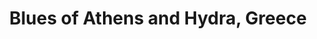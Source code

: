 ---
title: Blues of Athens and Hydra, Greece
month: "June, 2025"
layout: palettes
palettes:
  - picture: /images/palettes/greece_01.jpg
    palette: ['#5397c0', '#156187', '#d0bfb5', '#897c72', '#373029']
  - picture: /images/palettes/greece_02.jpg
    palette: ['#9fd5fd', '#878b8e', '#6c6e70', '#474b50', '#221d1a']
  - picture: /images/palettes/greece_03.jpg
    palette: ['#b2b7c5', '#929295', '#746861', '#4e433a', '#20221d']
  - picture: /images/palettes/greece_04.jpg
    palette: ['#5792d0', '#d5ccc2', '#a49b93', '#656353', '#2a2d23']
  - picture: /images/palettes/greece_05.jpg
    palette: ['#365e90', '#e5ceb3', '#bba48b', '#887461', '#503f2d']
  - picture: /images/palettes/greece_06.jpg
    palette: ['#a8b0d1', '#7e8694', '#697537', '#3d4a20', '#161e0a']
  - picture: /images/palettes/greece_07.jpg
    palette: ['#65a3e4', '#d2cbc0', '#8f897c', '#57504a', '#16130f']
  - picture: /images/palettes/greece_08.jpg
    palette: ['#9b9044', '#d0c8b8', '#969187', '#5b5a4e', '#22262b']
  - picture: /images/palettes/greece_09.jpg
    palette: ['#8f8477', '#c19069', '#9b694d', '#362726', '#0f0806']
---